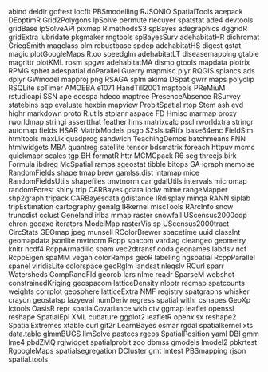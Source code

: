 abind               deldir          goftest         locfit        PBSmodelling       RJSONIO             SpatialTools
acepack             DEoptimR        Grid2Polygons   lpSolve       permute            rlecuyer            spatstat
ade4                devtools        gridBase        lpSolveAPI    pixmap             R.methodsS3         spBayes
adegraphics         dggridR         gridExtra       lubridate     pkgmaker           rngtools            spBayesSurv
adehabitatHR        dichromat       GriegSmith      magclass      plm                robustbase          spdep
adehabitatHS        digest          gstat           magic         plotGoogleMaps     R.oo                speedglm
adehabitatLT        diseasemapping  gtable          magrittr      plotKML            rosm                spgwr
adehabitatMA        dismo           gtools          mapdata       plotrix            RPMG                sphet
adespatial          doParallel      Guerry          mapmisc       plyr               RQGIS               splancs
ads                 dplyr           GWmodel         mapproj       png                RSAGA               splm
akima               DSpat           gwrr            maps          polyclip           RSQLite             spTimer
AMOEBA              e1071           HandTill2001    maptools      PReMiuM            rstudioapi          SSN
ape                 ecespa          hdeco           maptree       PresenceAbsence    RSurvey             statebins
aqp                 evaluate        hexbin          mapview       ProbitSpatial      rtop                Stem
ash                 evd             highr           markdown      proto              R.utils             stplanr
aspace              FD              Hmisc           marmap        proxy              rworldmap           stringi
assertthat          feather         hms             matrixcalc    pscl               rworldxtra          stringr
automap             fields          HSAR            MatrixModels  psgp               S2sls               taRifx
base64enc           FieldSim        htmltools       maxLik        quadprog           sandwich            TeachingDemos
batchmeans          FNN             htmlwidgets     MBA           quantreg           satellite           tensor
bdsmatrix           foreach         httpuv          mcmc          quickmapr          scales              tgp
BH                  formatR         httr            MCMCpack      R6                 seg                 threejs
birk                Formula         ibdreg          McSpatial     ramps              sgeostat            tibble
bitops              GA              igraph          memoise       RandomFields       shape               tmap
brew                gamlss.dist     intamap         mice          RandomFieldsUtils  shapefiles          tmvtnorm
car                 gdalUtils       intervals       micromap      randomForest       shiny               trip
CARBayes            gdata           ipdw            mime          rangeMapper        shp2graph           tripack
CARBayesdata        gdistance       IRdisplay       minqa         RANN               siplab              tripEstimation
cartography         genalg          IRkernel        miscTools     RArcInfo           snow                truncdist
cclust              Geneland        irlba           mmap          raster             snowfall            UScensus2000cdp
chron               geoaxe          iterators       ModelMap      rasterVis          sp                  UScensus2000tract
CircStats           GEOmap          jpeg            munsell       RColorBrewer       spacetime           uuid
classInt            geomapdata      jsonlite        mvtnorm       Rcpp               spacom              vardiag
cleangeo            geometry        knitr           ncdf4         RcppArmadillo      spam                vec2dtransf
coda                geonames        labdsv          ncf           RcppEigen          spaMM               vegan
colorRamps          geoR            labeling        ngspatial     RcppParallel       spanel              viridisLite
colorspace          geoRglm         landsat         nleqslv       RCurl              sparr               Watersheds
CompRandFld         georob          lars            nlme          readr              SparseM             webshot
constrainedKriging  geospacom       latticeDensity  nloptr        recmap             spatcounts          weights
corrplot            geosphere       latticeExtra    NMF           registry           spatgraphs          whisker
crayon              geostatsp       lazyeval        numDeriv      regress            spatial             withr
cshapes             GeoXp           lctools         OasisR        repr               spatialCovariance   wkb
ctv                 ggmap           leaflet         openssl       reshape            SpatialEpi          XML
cubature            ggplot2         leafletR        openxlsx      reshape2           SpatialExtremes     xtable
curl                git2r           LearnBayes      osmar         rgdal              spatialkernel       xts
data.table          glmmBUGS        limSolve        pastecs       rgeos              SpatialPosition     yaml
DBI                 gmm             lme4            pbdZMQ        rglwidget          spatialprobit       zoo
dbmss               gmodels         lmodel2         pbkrtest      RgoogleMaps        spatialsegregation
DCluster            gmt             lmtest          PBSmapping    rjson              spatial.tools